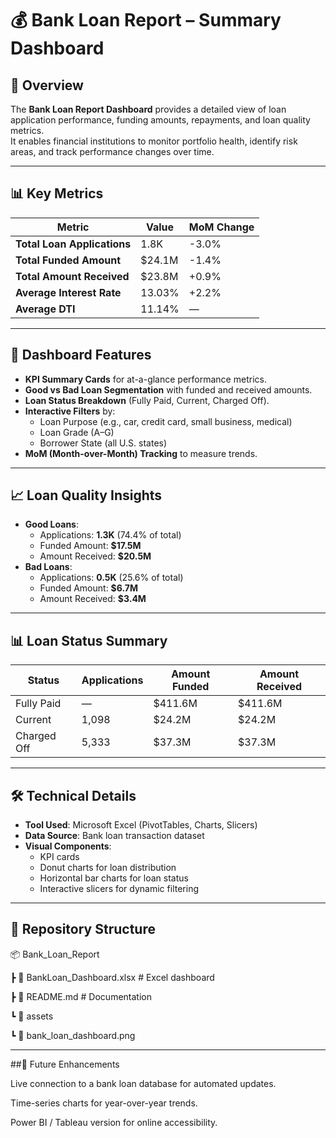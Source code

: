 # 💰 Bank Loan Report – Summary Dashboard


## 📌 Overview
The **Bank Loan Report Dashboard** provides a detailed view of loan application performance, funding amounts, repayments, and loan quality metrics.  
It enables financial institutions to monitor portfolio health, identify risk areas, and track performance changes over time.

---

## 📊 Key Metrics
| Metric | Value | MoM Change |
|--------|-------|------------|
| **Total Loan Applications** | 1.8K | -3.0% |
| **Total Funded Amount** | $24.1M | -1.4% |
| **Total Amount Received** | $23.8M | +0.9% |
| **Average Interest Rate** | 13.03% | +2.2% |
| **Average DTI** | 11.14% | — |

---

## 📂 Dashboard Features
- **KPI Summary Cards** for at-a-glance performance metrics.
- **Good vs Bad Loan Segmentation** with funded and received amounts.
- **Loan Status Breakdown** (Fully Paid, Current, Charged Off).
- **Interactive Filters** by:
  - Loan Purpose (e.g., car, credit card, small business, medical)
  - Loan Grade (A–G)
  - Borrower State (all U.S. states)
- **MoM (Month-over-Month) Tracking** to measure trends.

---

## 📈 Loan Quality Insights
- **Good Loans**:
  - Applications: **1.3K** (74.4% of total)
  - Funded Amount: **$17.5M**
  - Amount Received: **$20.5M**
- **Bad Loans**:
  - Applications: **0.5K** (25.6% of total)
  - Funded Amount: **$6.7M**
  - Amount Received: **$3.4M**

---

## 📊 Loan Status Summary
| Status       | Applications | Amount Funded | Amount Received |
|--------------|--------------|---------------|-----------------|
| Fully Paid   | —            | $411.6M       | $411.6M         |
| Current      | 1,098        | $24.2M        | $24.2M          |
| Charged Off  | 5,333        | $37.3M        | $37.3M          |

---

## 🛠 Technical Details
- **Tool Used**: Microsoft Excel (PivotTables, Charts, Slicers)
- **Data Source**: Bank loan transaction dataset
- **Visual Components**:
  - KPI cards
  - Donut charts for loan distribution
  - Horizontal bar charts for loan status
  - Interactive slicers for dynamic filtering

---

## 📁 Repository Structure

📦 Bank_Loan_Report

┣ 📜 BankLoan_Dashboard.xlsx # Excel dashboard

┣ 📜 README.md # Documentation

┗ 📂 assets

┗ 📜 bank_loan_dashboard.png

---

##📌 Future Enhancements

Live connection to a bank loan database for automated updates.

Time-series charts for year-over-year trends.

Power BI / Tableau version for online accessibility.
